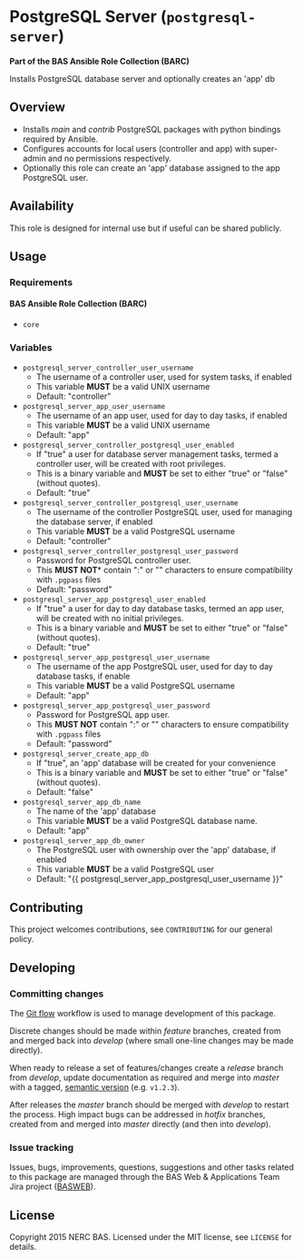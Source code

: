 # PostgreSQL Server (`postgresql-server`)

**Part of the BAS Ansible Role Collection (BARC)**

Installs PostgreSQL database server and optionally creates an 'app' db

## Overview

* Installs *main* and *contrib* PostgreSQL packages with python bindings required by Ansible.
* Configures accounts for local users (controller and app) with super-admin and no permissions respectively.
* Optionally this role can create an 'app' database assigned to the app PostgreSQL user.

## Availability

This role is designed for internal use but if useful can be shared publicly.

## Usage

### Requirements

#### BAS Ansible Role Collection (BARC)

* `core`

### Variables

* `postgresql_server_controller_user_username`
    * The username of a controller user, used for system tasks, if enabled
    * This variable **MUST** be a valid UNIX username
    * Default: "controller"
* `postgresql_server_app_user_username`
    * The username of an app user, used for day to day tasks, if enabled
    * This variable **MUST** be a valid UNIX username
    * Default: "app"
* `postgresql_server_controller_postgresql_user_enabled`
    * If "true" a user for database server management tasks, termed a controller user, will be created with root privileges.
    * This is a binary variable and **MUST** be set to either "true" or "false" (without quotes).
    * Default: "true"
* `postgresql_server_controller_postgresql_user_username`
    * The username of the controller PostgreSQL user, used for managing the database server, if enabled
    * This variable **MUST** be a valid PostgreSQL username
    * Default: "controller"
* `postgresql_server_controller_postgresql_user_password`
    * Password for PostgreSQL controller user.
    * This **MUST NOT*** contain ":" or "\" characters to ensure compatibility with `.pgpass` files
    * Default: "password"
* `postgresql_server_app_postgresql_user_enabled`
    * If "true" a user for day to day database tasks, termed an app user, will be created with no initial privileges.
    * This is a binary variable and **MUST** be set to either "true" or "false" (without quotes).
    * Default: "true"
* `postgresql_server_app_postgresql_user_username`
    * The username of the app PostgreSQL user, used for day to day database tasks, if enable
    * This variable **MUST** be a valid PostgreSQL username
    * Default: "app"
* `postgresql_server_app_postgresql_user_password`
    * Password for PostgreSQL app user.
    * This **MUST NOT** contain ":" or "\" characters to ensure compatibility with `.pgpass` files
    * Default: "password"
* `postgresql_server_create_app_db`
    * If "true", an 'app' database will be created for your convenience
    * This is a binary variable and **MUST** be set to either "true" or "false" (without quotes).
    * Default: "false"
* `postgresql_server_app_db_name`
    * The name of the 'app' database
    * This variable **MUST** be a valid PostgreSQL database name.
    * Default: "app"
* `postgresql_server_app_db_owner`
    * The PostgreSQL user with ownership over the 'app' database, if enabled
    * This variable **MUST** be a valid PostgreSQL user
    * Default: "{{ postgresql_server_app_postgresql_user_username }}"

## Contributing

This project welcomes contributions, see `CONTRIBUTING` for our general policy.

## Developing

### Committing changes

The [Git flow](https://www.atlassian.com/git/tutorials/comparing-workflows/gitflow-workflow/) workflow is used to manage development of this package.

Discrete changes should be made within *feature* branches, created from and merged back into *develop* (where small one-line changes may be made directly).

When ready to release a set of features/changes create a *release* branch from *develop*, update documentation as required and merge into *master* with a tagged, [semantic version](http://semver.org/) (e.g. `v1.2.3`).

After releases the *master* branch should be merged with *develop* to restart the process. High impact bugs can be addressed in *hotfix* branches, created from and merged into *master* directly (and then into *develop*).

### Issue tracking

Issues, bugs, improvements, questions, suggestions and other tasks related to this package are managed through the BAS Web & Applications Team Jira project ([BASWEB](https://jira.ceh.ac.uk/browse/BASWEB)).

## License

Copyright 2015 NERC BAS. Licensed under the MIT license, see `LICENSE` for details.